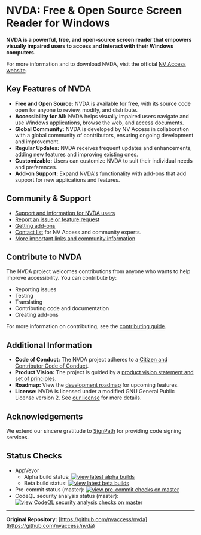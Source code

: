 # NVDA: Free & Open Source Screen Reader for Windows

**NVDA is a powerful, free, and open-source screen reader that empowers visually impaired users to access and interact with their Windows computers.**

For more information and to download NVDA, visit the official [NV Access website](http://www.nvaccess.org/).

## Key Features of NVDA

*   **Free and Open Source:** NVDA is available for free, with its source code open for anyone to review, modify, and distribute.
*   **Accessibility for All:** NVDA helps visually impaired users navigate and use Windows applications, browse the web, and access documents.
*   **Global Community:** NVDA is developed by NV Access in collaboration with a global community of contributors, ensuring ongoing development and improvement.
*   **Regular Updates:** NVDA receives frequent updates and enhancements, adding new features and improving existing ones.
*   **Customizable:** Users can customize NVDA to suit their individual needs and preferences.
*   **Add-on Support:** Expand NVDA's functionality with add-ons that add support for new applications and features.

## Community & Support

*   [Support and information for NVDA users](https://www.nvaccess.org/get-help/)
*   [Report an issue or feature request](./projectDocs/issues/readme.md)
*   [Getting add-ons](https://download.nvaccess.org/documentation/userGuide.html#AddonsManager)
*   [Contact list](./projectDocs/community/expertsList.md) for NV Access and community experts.
*   [More important links and community information](./projectDocs/community/readme.md)

## Contribute to NVDA

The NVDA project welcomes contributions from anyone who wants to help improve accessibility. You can contribute by:

*   Reporting issues
*   Testing
*   Translating
*   Contributing code and documentation
*   Creating add-ons

For more information on contributing, see the [contributing guide](./.github/CONTRIBUTING.md).

## Additional Information

*   **Code of Conduct:** The NVDA project adheres to a [Citizen and Contributor Code of Conduct](CODE_OF_CONDUCT.md).
*   **Product Vision:** The project is guided by a [product vision statement and set of principles](./projectDocs/product_vision.md).
*   **Roadmap:** View the [development roadmap](https://www.nvaccess.org/post/nvda-roadmap/) for upcoming features.
*   **License:** NVDA is licensed under a modified GNU General Public License version 2. See [our license](./copying.txt) for more details.

## Acknowledgements

We extend our sincere gratitude to [SignPath](https://www.signpath.io/) for providing code signing services.

## Status Checks

*   AppVeyor
    *   Alpha build status: [![view latest alpha builds](https://ci.appveyor.com/api/projects/status/sqeer6p8lc80lvqe/branch/master?svg=true)](https://ci.appveyor.com/project/NVAccess/nvda/branch/master)
    *   Beta build status: [![view latest beta builds](https://ci.appveyor.com/api/projects/status/sqeer6p8lc80lvqe/branch/beta?svg=true)](https://ci.appveyor.com/project/NVAccess/nvda/branch/beta)
*   Pre-commit status (master): [![view pre-commit checks on master](https://results.pre-commit.ci/badge/github/nvaccess/nvda/master.svg)](https://results.pre-commit.ci/latest/github/nvaccess/nvda/master)
*   CodeQL security analysis status (master): [![view CodeQL security analysis checks on master](https://github.com/nvaccess/nvda/actions/workflows/github-code-scanning/codeql/badge.svg?branch=master)](https://github.com/nvaccess/nvda/actions/workflows/github-code-scanning/codeql?query=branch%3Amaster)

---

**Original Repository:** [https://github.com/nvaccess/nvda](https://github.com/nvaccess/nvda)